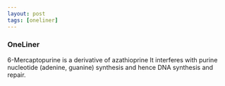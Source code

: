 ```yaml
---
layout: post
tags: [oneliner]
---
```



### OneLiner

6-Mercaptopurine is a derivative of azathioprine It interferes with purine nucleotide (adenine, guanine) synthesis and hence DNA synthesis and repair.
